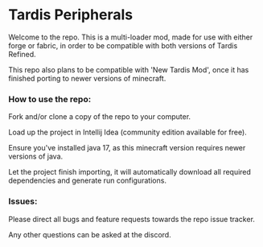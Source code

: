 # Tardis Peripherals

Welcome to the repo. This is a multi-loader mod, made for use with either forge or fabric, in order to be compatible with both versions of Tardis Refined.

This repo also plans to be compatible with 'New Tardis Mod', once it has finished porting to newer versions of minecraft.

### How to use the repo:
Fork and/or clone a copy of the repo to your computer.

Load up the project in Intellij Idea (community edition available for free).

Ensure you've installed java 17, as this minecraft version requires newer versions of java.

Let the project finish importing, it will automatically download all required dependencies and generate run configurations.

### Issues:
Please direct all bugs and feature requests towards the repo issue tracker.

Any other questions can be asked at the discord.